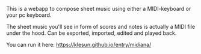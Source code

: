 This is a webapp to compose sheet music using either a MIDI-keyboard or your pc keyboard.

The sheet music you'll see in form of scores and notes is actually a MIDI file under the hood.
Can be exported, imported, edited and played back.

You can run it here: https://klesun.github.io/entry/midiana/